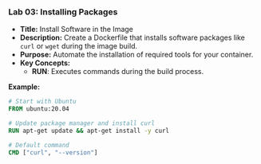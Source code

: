 ### **Lab 03: Installing Packages**
- **Title:** Install Software in the Image  
- **Description:** Create a Dockerfile that installs software packages like `curl` or `wget` during the image build.  
- **Purpose:** Automate the installation of required tools for your container.  
- **Key Concepts:**  
  - **RUN**: Executes commands during the build process.

**Example:**
```Dockerfile
# Start with Ubuntu
FROM ubuntu:20.04

# Update package manager and install curl
RUN apt-get update && apt-get install -y curl

# Default command
CMD ["curl", "--version"]
```
